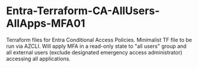 # Entra-Terraform-CA-AllUsers-AllApps-MFA01
Terraform files for Entra Conditional Access Policies. Minimalist TF file to be run via AZCLI. Will apply MFA in a read-only state to "all users" group and all external users (exclude designated emergency access administrator) accessing all applications.
